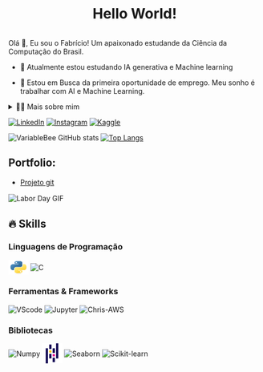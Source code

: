 <!--título-->
<div id="user-content-toc">
  <ul style="list-style-type: none; padding: 0; text-align: center;">
    <li>
      <h1 style="display: inline-block;">Hello World!</h1>
    </li>
  </ul>
</div>
    

<!-- Presentation -->
<p>
  Olá 👋, Eu sou o Fabrício! Um apaixonado estudande da Ciência da Computação do Brasil.

  - 🌱 Atualmente estou estudando IA generativa e Machine learning

  - 🔭 Estou em Busca da primeira oportunidade de emprego. Meu sonho é trabalhar com AI e Machine Learning.
</p>

<!-- Dropdown -->
<details>
  <summary>👨‍💻 Mais sobre mim</summary>

  - 💬 Eu tenho 19 anos e atualmente moro no Brasil. Estou começando minha jornada nesta área fascinante, estudando e aplicando conceitos de IA e ML com ferramentas como TensorFlow, Keras e Scikit-Learn. Minha motivação é aprender continuamente e enfrentar novos desafios, sempre buscando expandir meu conhecimento e colaborar com outros entusiastas para criar soluções inovadoras.
    
  - ⚡ Gosto de ler, seja um bom livro ou manga, além de assistir animes, séries e jogar! Acredito que a busca pelo conhecimento nos permite além de compreender nosso mundo, também alcançar novos mundos. \o/
</details>

<!-- Links -->
[![LinkedIn](https://img.shields.io/badge/LinkedIn-0077B5?style=for-the-badge&logo=linkedin&logoColor=white)](https://www.linkedin.com/in/fabricioc-27ps)
[![Instagram](https://img.shields.io/badge/Instagram-E4405F?style=for-the-badge&logo=instagram&logoColor=white)](https://www.instagram.com/kawanzikka?igsh=MTN0eDNlZ29qdGJhMw==)
[![Kaggle](https://img.shields.io/badge/Kaggle-20BEFF?style=for-the-badge&logo=Kaggle&logoColor=white)](https://www.kaggle.com/fabriciocau)

<!-- GithubStats -->
![VariableBee GitHub stats](https://github-readme-stats.vercel.app/api?username=fabriciocaua&show_icons=true&theme=radical)
[![Top Langs](https://github-readme-stats.vercel.app/api/top-langs/?username=fabriciocaua)](https://github.com/fabriciocaua/github-readme-stats)

<!-- Portfolio -->
## Portfolio:
- [Projeto git](https://github.com/VariableBee/VariableBee/assets/77739311/4e9f41af-6b57-49a7-b15a-74322e96b4d7)


<!-- GIF -->
<p align="left">
  <img align="center" src="https://github.com/VariableBee/VariableBee/assets/77739311/4e9f41af-6b57-49a7-b15a-74322e96b4d7" alt="Labor Day GIF">
</p>

## 🔥 Skills
<!-- Skills: Programming Languages -->
  <div style="flex-basis: 48%;">
    <h3>Linguagens de Programação</h3>
    <img align="center" alt="Python" height="30" width="40" src="https://raw.githubusercontent.com/devicons/devicon/master/icons/python/python-original.svg">
    <img align="center" alt="C" height="30" width="40" src="https://cdn.jsdelivr.net/gh/devicons/devicon/icons/c/c-original.svg">
  </div>
  
  <!-- Skills: Tools & Frameworks -->
  <div style="flex-basis: 48%;">
    <h3>Ferramentas & Frameworks</h3>
    <img align="center" alt="VScode" height="30" width="40" src="https://cdn.jsdelivr.net/gh/devicons/devicon/icons/vscode/vscode-original.svg">
    <img align="center" alt="Jupyter" height="30" width="40" src="https://cdn.jsdelivr.net/gh/devicons/devicon/icons/jupyter/jupyter-original.svg">
    <img align="center" alt="Chris-AWS" height="30" width="40" src="https://cdn.jsdelivr.net/gh/devicons/devicon/icons/git/git-original.svg">
  </div>
  
  <!-- Skills: Libraries -->
  <div style="flex-basis: 48%;">
    <h3>Bibliotecas</h3>
    <img align="center" alt="Numpy" height="30" width="40" src="https://cdn.jsdelivr.net/gh/devicons/devicon/icons/numpy/numpy-original.svg">
    <img align="center" alt="Pandas" src="https://raw.githubusercontent.com/devicons/devicon/2ae2a900d2f041da66e950e4d48052658d850630/icons/pandas/pandas-original.svg" alt="pandas" width="40" height="40"/>
    <img align="center" alt="Seaborn" src="https://seaborn.pydata.org/_images/logo-mark-lightbg.svg" alt="seaborn" width="40" height="40"/>
    <img align="center" alt="Scikit-learn" src="https://upload.wikimedia.org/wikipedia/commons/0/05/Scikit_learn_logo_small.svg" alt="scikit_learn" width="40" height="40"/>
  </div>








